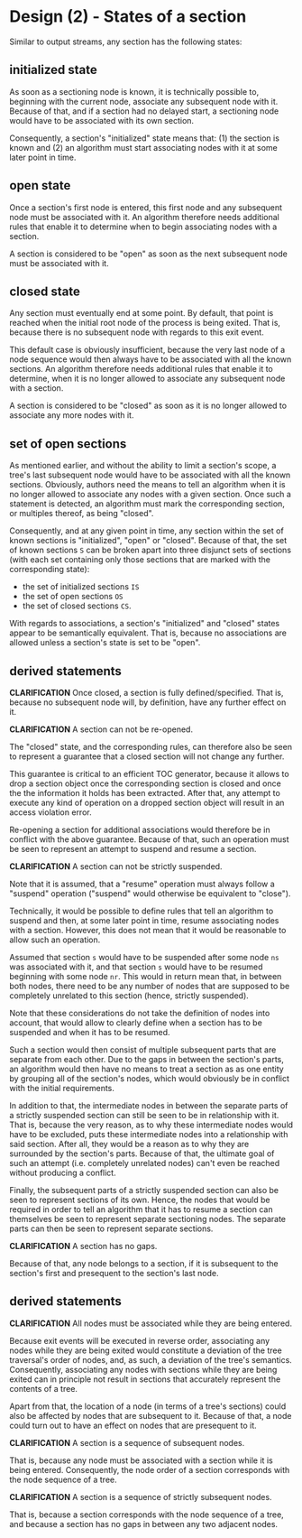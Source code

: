 
<!-- ======================================================================= -->
# Design (2) - States of a section

Similar to output streams, any section has the following states:

<!-- ======================================================================= -->
## initialized state

As soon as a sectioning node is known, it is technically possible to, beginning
with the current node, associate any subsequent node with it. Because of that,
and if a section had no delayed start, a sectioning node would have to be
associated with its own section.

Consequently, a section's "initialized" state means that: (1) the section is
known and (2) an algorithm must start associating nodes with it at some later
point in time.

<!-- ======================================================================= -->
## open state

Once a section's first node is entered, this first node and any subsequent
node must be associated with it. An algorithm therefore needs additional
rules that enable it to determine when to begin associating nodes with a
section.

A section is considered to be "open" as soon as the next subsequent node
must be associated with it.

<!-- ======================================================================= -->
## closed state

Any section must eventually end at some point. By default, that point is
reached when the initial root node of the process is being exited. That is,
because there is no subsequent node with regards to this exit event.

This default case is obviously insufficient, because the very last node of
a node sequence would then always have to be associated with all the known
sections. An algorithm therefore needs additional rules that enable it to
determine, when it is no longer allowed to associate any subsequent node
with a section.

A section is considered to be "closed" as soon as it is no longer allowed
to associate any more nodes with it.

<!-- ======================================================================= -->
## set of open sections

As mentioned earlier, and without the ability to limit a section's scope, a
tree's last subsequent node would have to be associated with all the known
sections. Obviously, authors need the means to tell an algorithm when it is
no longer allowed to associate any nodes with a given section. Once such a
statement is detected, an algorithm must mark the corresponding section, or
multiples thereof, as being "closed".

Consequently, and at any given point in time, any section within the set of
known sections is "initialized", "open" or "closed". Because of that, the set
of known sections `S` can be broken apart into three disjunct sets of sections
(with each set containing only those sections that are marked with the
corresponding state):

* the set of initialized sections `IS`
* the set of open sections `OS`
* the set of closed sections `CS`.

With regards to associations, a section's "initialized" and "closed" states
appear to be semantically equivalent. That is, because no associations are
allowed unless a section's state is set to be "open".

<!-- ======================================================================= -->
## derived statements

**CLARIFICATION**
Once closed, a section is fully defined/specified. That is, because no
subsequent node will, by definition, have any further effect on it.

**CLARIFICATION**
A section can not be re-opened.

The "closed" state, and the corresponding rules, can therefore also be seen to
represent a guarantee that a closed section will not change any further.

This guarantee is critical to an efficient TOC generator, because it allows to
drop a section object once the corresponding section is closed and once the the
information it holds has been extracted. After that, any attempt to execute any
kind of operation on a dropped section object will result in an access violation
error.

Re-opening a section for additional associations would therefore be in conflict
with the above guarantee. Because of that, such an operation must be seen to
represent an attempt to suspend and resume a section.

**CLARIFICATION**
A section can not be strictly suspended.

Note that it is assumed, that a "resume" operation must always follow a
"suspend" operation ("suspend" would otherwise be equivalent to "close").

Technically, it would be possible to define rules that tell an algorithm to
suspend and then, at some later point in time, resume associating nodes with a
section. However, this does not mean that it would be reasonable to allow such
an operation.

Assumed that section `s` would have to be suspended after some node `ns` was
associated with it, and that section `s` would have to be resumed beginning with
some node `nr`. This would in return mean that, in between both nodes, there
need to be any number of nodes that are supposed to be completely unrelated to
this section (hence, strictly suspended).

Note that these considerations do not take the definition of nodes into account,
that would allow to clearly define when a section has to be suspended and when
it has to be resumed.

Such a section would then consist of multiple subsequent parts that are separate
from each other. Due to the gaps in between the section's parts, an algorithm
would then have no means to treat a section as as one entity by grouping all of
the section's nodes, which would obviously be in conflict with the initial
requirements.

In addition to that, the intermediate nodes in between the separate parts of
a strictly suspended section can still be seen to be in relationship with it.
That is, because the very reason, as to why these intermediate nodes would have
to be excluded, puts these intermediate nodes into a relationship with said
section. After all, they would be a reason as to why they are surrounded by the
section's parts. Because of that, the ultimate goal of such an attempt (i.e.
completely unrelated nodes) can't even be reached without producing a conflict.

Finally, the subsequent parts of a strictly suspended section can also be seen
to represent sections of its own. Hence, the nodes that would be required in
order to tell an algorithm that it has to resume a section can themselves be
seen to represent separate sectioning nodes. The separate parts can then be
seen to represent separate sections.

**CLARIFICATION**
A section has no gaps.

Because of that, any node belongs to a section, if it is subsequent to the
section's first and presequent to the section's last node.

<!-- ======================================================================= -->
## derived statements

**CLARIFICATION**
All nodes must be associated while they are being entered.

Because exit events will be executed in reverse order, associating any nodes
while they are being exited would constitute a deviation of the tree traversal's
order of nodes, and, as such, a deviation of the tree's semantics. Consequently,
associating any nodes with sections while they are being exited can in principle
not result in sections that accurately represent the contents of a tree.

Apart from that, the location of a node (in terms of a tree's sections) could
also be affected by nodes that are subsequent to it. Because of that, a node
could turn out to have an effect on nodes that are presequent to it.

**CLARIFICATION**
A section is a sequence of subsequent nodes.

That is, because any node must be associated with a section while it is being
entered. Consequently, the node order of a section corresponds with the node
sequence of a tree.

**CLARIFICATION**
A section is a sequence of strictly subsequent nodes.

That is, because a section corresponds with the node sequence of a tree, and
because a section has no gaps in between any two adjacent nodes.
